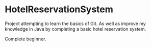 # HotelReservationSystem
Project attempting to learn the basics of Git. As well as improve my knowledge in Java by completing a basic hotel reservation system.

Complete beginner.
